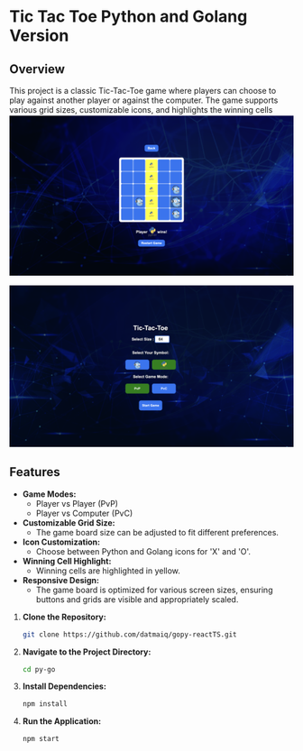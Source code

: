 # Tic Tac Toe Python and Golang Version

## Overview

This project is a classic Tic-Tac-Toe game where players can choose to play against another player or against the computer. The game supports various grid sizes, customizable icons, and highlights the winning cells
![Demo Image](/src/assets/demo-gameplay.png)

![Demo Image](src/assets/demo-selection.png)

## Features

- **Game Modes:**
  - Player vs Player (PvP)
  - Player vs Computer (PvC)
- **Customizable Grid Size:**
  - The game board size can be adjusted to fit different preferences.
- **Icon Customization:**
  - Choose between Python and Golang icons for 'X' and 'O'.
- **Winning Cell Highlight:**
  - Winning cells are highlighted in yellow.
- **Responsive Design:**
  - The game board is optimized for various screen sizes, ensuring buttons and grids are visible and appropriately scaled.

1. **Clone the Repository:**

   ```bash
   git clone https://github.com/datmaiq/gopy-reactTS.git
   ```

2. **Navigate to the Project Directory:**

   ```bash
   cd py-go
   ```

3. **Install Dependencies:**

   ```bash
   npm install
   ```

4. **Run the Application:**
   ```bash
   npm start
   ```
